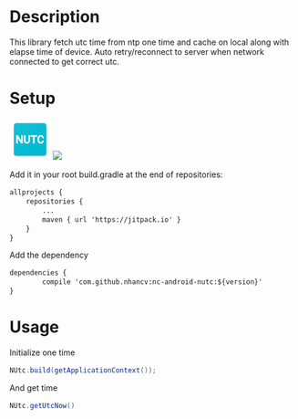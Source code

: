 # Description

This library fetch utc time from ntp one time and cache on local along with elapse time of device.
Auto retry/reconnect to server when network connected to get correct utc.

# Setup
![Preview](app/src/main/res/mipmap-hdpi/ic_launcher.png)
[![](https://jitpack.io/v/nhancv/nc-android-nutc.svg)](https://jitpack.io/#nhancv/nc-android-nutc)

Add it in your root build.gradle at the end of repositories:

	allprojects {
		repositories {
			...
			maven { url 'https://jitpack.io' }
		}
	}

Add the dependency

	dependencies {
	        compile 'com.github.nhancv:nc-android-nutc:${version}'
	}

# Usage

Initialize one time

```java
NUtc.build(getApplicationContext());
```

And get time

```java
NUtc.getUtcNow()
```

